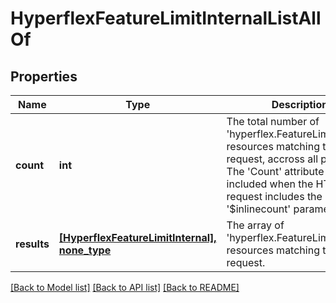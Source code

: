 # HyperflexFeatureLimitInternalListAllOf

## Properties
Name | Type | Description | Notes
------------ | ------------- | ------------- | -------------
**count** | **int** | The total number of &#39;hyperflex.FeatureLimitInternal&#39; resources matching the request, accross all pages. The &#39;Count&#39; attribute is included when the HTTP GET request includes the &#39;$inlinecount&#39; parameter. | [optional] 
**results** | [**[HyperflexFeatureLimitInternal], none_type**](HyperflexFeatureLimitInternal.md) | The array of &#39;hyperflex.FeatureLimitInternal&#39; resources matching the request. | [optional] 

[[Back to Model list]](../README.md#documentation-for-models) [[Back to API list]](../README.md#documentation-for-api-endpoints) [[Back to README]](../README.md)


